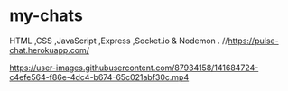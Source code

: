# my-chats
HTML ,CSS ,JavaScript ,Express ,Socket.io & Nodemon .
//https://pulse-chat.herokuapp.com/


https://user-images.githubusercontent.com/87934158/141684724-c4efe564-f86e-4dc4-b674-65c021abf30c.mp4
